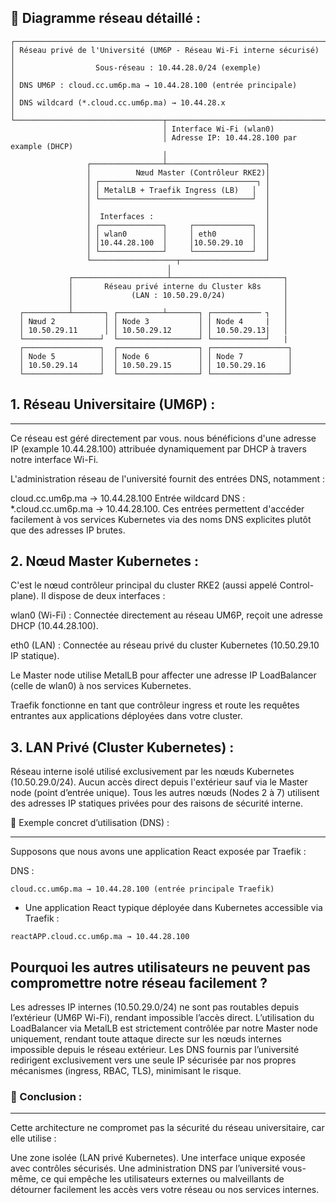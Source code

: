 ## 📌 Diagramme réseau détaillé :

```
┌──────────────────────────────────────────────────────────────────────┐
│ Réseau privé de l'Université (UM6P - Réseau Wi-Fi interne sécurisé)  │
│                  Sous-réseau : 10.44.28.0/24 (exemple)               │
│ DNS UM6P : cloud.cc.um6p.ma → 10.44.28.100 (entrée principale)       │
│ DNS wildcard (*.cloud.cc.um6p.ma) → 10.44.28.x                       │
└─────────────────────────────────┬────────────────────────────────────┘
                                  │ Interface Wi-Fi (wlan0)
                                  │ Adresse IP: 10.44.28.100 par example (DHCP)
                                  │
                 ┌────────────────┴──────────────────────┐
                 │          Nœud Master (Contrôleur RKE2)│
                 │ ┌───────────────────────────────────┐ │
                 │ │ MetalLB + Traefik Ingress (LB)   │  │
                 │ └──────────────────────────────────┘  │
                 │                                       │
                 │  Interfaces :                         │
                 │ ┌──────────────┐     ┌─────────────┐  │
                 │ │ wlan0        │     │ eth0        │  │
                 │ │10.44.28.100  │     │10.50.29.10  │  │
                 │ └──────────────┘     └─────────────┘  │
                 └───────────────────┬───────────────────┘
                                   │
             ┌─────────────────────┴─────────────────────────┐
             │       Réseau privé interne du Cluster k8s     │
             │             (LAN : 10.50.29.0/24)             │
             │                                               │
  ┌──────────┴───────┐ ┌──────────┴───────┐ ┌─────────── ┐   │
  │ Nœud 2           │ │ Node 3           │ │ Node 4     |   │
  │ 10.50.29.11      │ │ 10.50.29.12      │ │ 10.50.29.13|   │
  └─────────────────┘  └──────────────────┘ └────────────┘   |
  ┌─────────────────┐  ┌──────────────────┐ ┌─────────────────┐
  │ Node 5          │  │ Node 6           │ │ Node 7          │
  │ 10.50.29.14     │  │ 10.50.29.15      │ │ 10.50.29.16     │
  └─────────────────┘  └──────────────────┘ └─────────────────┘
```

## 1. Réseau Universitaire (UM6P) :

---

Ce réseau est géré directement par vous.
nous bénéficions d'une adresse IP (example 10.44.28.100) attribuée dynamiquement par DHCP à travers notre interface Wi-Fi.

L'administration réseau de l'université fournit des entrées DNS, notamment :

cloud.cc.um6p.ma → 10.44.28.100
Entrée wildcard DNS : *.cloud.cc.um6p.ma → 10.44.28.100.
Ces entrées permettent d'accéder facilement à vos services Kubernetes via des noms DNS explicites plutôt que des adresses IP brutes.

## 2. Nœud Master Kubernetes :

C'est le nœud contrôleur principal du cluster RKE2 (aussi appelé Control-plane).
Il dispose de deux interfaces :

wlan0 (Wi-Fi) : Connectée directement au réseau UM6P, reçoit une adresse DHCP (10.44.28.100).

eth0 (LAN) : Connectée au réseau privé du cluster Kubernetes (10.50.29.10 IP statique).

Le Master node utilise MetalLB pour affecter une adresse IP LoadBalancer (celle de wlan0) à nos services Kubernetes.

Traefik fonctionne en tant que contrôleur ingress et route les requêtes entrantes aux applications déployées dans votre cluster.

## 3. LAN Privé (Cluster Kubernetes) :

Réseau interne isolé utilisé exclusivement par les nœuds Kubernetes (10.50.29.0/24).
Aucun accès direct depuis l'extérieur sauf via le Master node (point d’entrée unique).
Tous les autres nœuds (Nodes 2 à 7) utilisent des adresses IP statiques privées pour des raisons de sécurité interne.

📌 Exemple concret d’utilisation (DNS) :

---

Supposons que nous avons une application React exposée par Traefik :

DNS :
```
cloud.cc.um6p.ma → 10.44.28.100 (entrée principale Traefik)
```
* Une application React typique déployée dans Kubernetes accessible via Traefik :

```
reactAPP.cloud.cc.um6p.ma → 10.44.28.100
```

## Pourquoi les autres utilisateurs ne peuvent pas compromettre notre réseau facilement ?
Les adresses IP internes (10.50.29.0/24) ne sont pas routables depuis l’extérieur (UM6P Wi-Fi), rendant impossible l’accès direct.
L’utilisation du LoadBalancer via MetalLB est strictement contrôlée par notre Master node uniquement, rendant toute attaque directe sur les nœuds internes impossible depuis le réseau extérieur.
Les DNS fournis par l’université redirigent exclusivement vers une seule IP sécurisée par nos propres mécanismes (ingress, RBAC, TLS), minimisant le risque.

### 📌 Conclusion :

---

Cette architecture ne compromet pas la sécurité du réseau universitaire, car elle utilise :

Une zone isolée (LAN privé Kubernetes).
Une interface unique exposée avec contrôles sécurisés.
Une administration DNS par l’université vous-même, ce qui empêche les utilisateurs externes ou malveillants de détourner facilement les accès vers votre réseau ou nos services internes.
